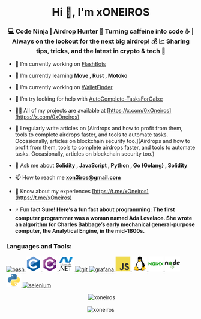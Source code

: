 <h1 align="center">Hi 👋, I'm xONEIROS</h1>
<h3 align="center">💻 Code Ninja | Airdrop Hunter 🚀 Turning caffeine into code ☕ | Always on the lookout for the next big airdrop! 💰 📈 Sharing tips, tricks, and the latest in crypto & tech 📲</h3>

- 🔭 I’m currently working on [FlashBots](https://github.com/xONEIROS/flashbots)

- 🌱 I’m currently learning **Move , Rust , Motoko**

- 🔭 I’m currently working on [WalletFinder](https://github.com/xONEIROS/wallet-finder)

- 🤝 I’m try looking for help with [AutoComplete-TasksForGalxe](https://github.com/xONEIROS/AutoComplete-TasksForGalxe)

- 👨‍💻 All of my projects are available at [https://x.com/0xOneiros](https://x.com/0xOneiros)

- 📝 I regularly write articles on [Airdrops and how to profit from them, tools to complete airdrops faster, and tools to automate tasks. Occasionally, articles on blockchain security too.](Airdrops and how to profit from them, tools to complete airdrops faster, and tools to automate tasks. Occasionally, articles on blockchain security too.)

- 💬 Ask me about **Solidity , JavaScript , Python , Go (Golang) , Solidity**

- 📫 How to reach me **xon3iros@gmail.com**

- 📄 Know about my experiences [https://t.me/xOneiros](https://t.me/xOneiros)

- ⚡ Fun fact **Sure! Here’s a fun fact about programming: The first computer programmer was a woman named Ada Lovelace. She wrote an algorithm for Charles Babbage’s early mechanical general-purpose computer, the Analytical Engine, in the mid-1800s.**

<p align="left">
</p>

<h3 align="left">Languages and Tools:</h3>
<p align="left"> <a href="https://www.gnu.org/software/bash/" target="_blank" rel="noreferrer"> <img src="https://www.vectorlogo.zone/logos/gnu_bash/gnu_bash-icon.svg" alt="bash" width="40" height="40"/> </a> <a href="https://www.cprogramming.com/" target="_blank" rel="noreferrer"> <img src="https://raw.githubusercontent.com/devicons/devicon/master/icons/c/c-original.svg" alt="c" width="40" height="40"/> </a> <a href="https://www.w3schools.com/cs/" target="_blank" rel="noreferrer"> <img src="https://raw.githubusercontent.com/devicons/devicon/master/icons/csharp/csharp-original.svg" alt="csharp" width="40" height="40"/> </a> <a href="https://dotnet.microsoft.com/" target="_blank" rel="noreferrer"> <img src="https://raw.githubusercontent.com/devicons/devicon/master/icons/dot-net/dot-net-original-wordmark.svg" alt="dotnet" width="40" height="40"/> </a> <a href="https://git-scm.com/" target="_blank" rel="noreferrer"> <img src="https://www.vectorlogo.zone/logos/git-scm/git-scm-icon.svg" alt="git" width="40" height="40"/> </a> <a href="https://grafana.com" target="_blank" rel="noreferrer"> <img src="https://www.vectorlogo.zone/logos/grafana/grafana-icon.svg" alt="grafana" width="40" height="40"/> </a> <a href="https://developer.mozilla.org/en-US/docs/Web/JavaScript" target="_blank" rel="noreferrer"> <img src="https://raw.githubusercontent.com/devicons/devicon/master/icons/javascript/javascript-original.svg" alt="javascript" width="40" height="40"/> </a> <a href="https://www.linux.org/" target="_blank" rel="noreferrer"> <img src="https://raw.githubusercontent.com/devicons/devicon/master/icons/linux/linux-original.svg" alt="linux" width="40" height="40"/> </a> <a href="https://www.nginx.com" target="_blank" rel="noreferrer"> <img src="https://raw.githubusercontent.com/devicons/devicon/master/icons/nginx/nginx-original.svg" alt="nginx" width="40" height="40"/> </a> <a href="https://nodejs.org" target="_blank" rel="noreferrer"> <img src="https://raw.githubusercontent.com/devicons/devicon/master/icons/nodejs/nodejs-original-wordmark.svg" alt="nodejs" width="40" height="40"/> </a> <a href="https://www.python.org" target="_blank" rel="noreferrer"> <img src="https://raw.githubusercontent.com/devicons/devicon/master/icons/python/python-original.svg" alt="python" width="40" height="40"/> </a> <a href="https://www.selenium.dev" target="_blank" rel="noreferrer"> <img src="https://raw.githubusercontent.com/detain/svg-logos/780f25886640cef088af994181646db2f6b1a3f8/svg/selenium-logo.svg" alt="selenium" width="40" height="40"/> </a> </p>

<div align="center">
<p>&nbsp;<img align="center" src="https://github-readme-stats.vercel.app/api?username=xoneiros&show_icons=true&theme=cobalt&locale=en" alt="xoneiros" /></p>
<p><img align="center" src="https://github-readme-streak-stats.herokuapp.com/?user=xoneiros&theme=dark" alt="xoneiros" /></p>
</div>

